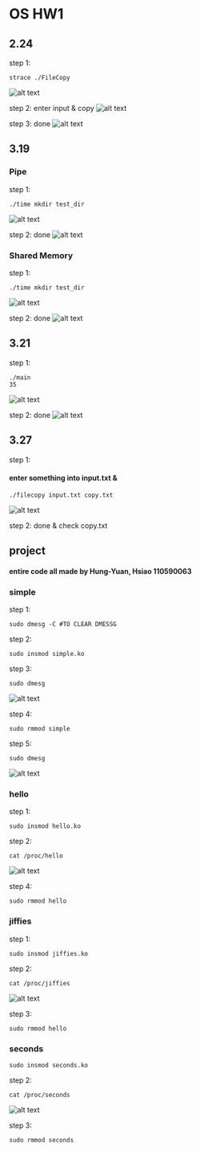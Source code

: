# OS HW1
## 2.24
step 1:
```bash=
strace ./FileCopy
```
![alt text](image-2.png)

step 2:
enter input & copy
![alt text](image-6.png)

step 3:
done
![alt text](image-5.png)

## 3.19
### Pipe
step 1:
```bash=
./time mkdir test_dir
```
![alt text](image-8.png)

step 2:
done
![alt text](image-7.png)

### Shared Memory

step 1:
```bash=
./time mkdir test_dir
```
![alt text](image-9.png)

step 2:
done
![alt text](image-10.png)

## 3.21
step 1:
```bash=
./main
35
```
![alt text](image-12.png)

step 2:
done
![alt text](image-13.png)

## 3.27
step 1:
#### enter something into input.txt &
```bash=
./filecopy input.txt copy.txt
```
![alt text](image-14.png)

step 2:
done & check copy.txt

## project
#### entire code all made by Hung-Yuan, Hsiao 110590063

### simple
step 1:
```bash=
sudo dmesg -C #TO CLEAR DMESSG
```

step 2:
```bash=
sudo insmod simple.ko
```

step 3:
```bash=
sudo dmesg
```
![alt text](image-17.png)

step 4:
```bash=
sudo rmmod simple
```
step 5:
```bash=
sudo dmesg
```
![alt text](image-18.png)

### hello
step 1:
```bash=
sudo insmod hello.ko
```

step 2:
```bash=
cat /proc/hello
```
![alt text](image-20.png)

step 4:
```bash=
sudo rmmod hello
```

### jiffies
step 1:
```bash=
sudo insmod jiffies.ko
```

step 2:
```bash=
cat /proc/jiffies
```
![alt text](image-21.png)

step 3:
```bash=
sudo rmmod hello
```

### seconds
```bash=
sudo insmod seconds.ko
```

step 2:
```bash=
cat /proc/seconds
```
![alt text](image-22.png)

step 3:
```bash=
sudo rmmod seconds
```
